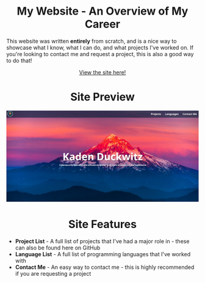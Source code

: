 <h1 align="center">My Website - An Overview of My Career</h1>

<p>This website was written <b>entirely</b> from scratch, and is a nice way to showcase what I know, what I can do, 
  and what projects I've worked on. If you're looking to contact me and request a project, this is also a good way to do that!</p>

<p align="center">
  <a href="">View the site here!</a>
</p>

<h1 align="center">Site Preview</h1>
<img src="site-preview.png">

<h1 align="center">Site Features</h1>

<ul>
  <li><b>Project List</b> - A full list of projects that I've had a major role in - these can also be found here on GitHub</li>
  <li><b>Language List</b> - A full list of programming languages that I've worked with</li>
  <li><b>Contact Me</b> - An easy way to contact me - this is highly recommended if you are requesting a project</li>
</ul>
